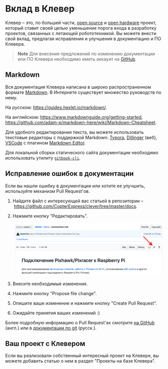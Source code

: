 # Вклад в Клевер

Клевер – это, по большей части, [open source](https://ru.wikipedia.org/wiki/Открытое_программное_обеспечение) и [open hardware](https://ru.wikipedia.org/wiki/Открытое_аппаратное_обеспечение) проект, который ставит своей целью уменьшение порога входа в разработку проектов, связанных с летающей робототехникой. Вы можете внести свой вклад, предлагая исправления и улучшения в документацию и ПО Клевера.

> **Note** Для внесения предложений по изменению документации или ПО Клевера необходимо иметь аккаунт на [GitHub](https://github.com).

## Markdown

Вся документация Клевера написана в широко распространенном формате [Markdown](https://ru.wikipedia.org/wiki/Markdown). В Интернете существует множество руководств по нему.

На русском: https://guides.hexlet.io/markdown/.

На английском: https://www.markdownguide.org/getting-started, https://github.com/adam-p/markdown-here/wiki/Markdown-Cheatsheet.

Для удобного редактирования текста, вы можете использовать текстовые редакторы с поддержкой Markdown: [Typora](https://typora.io), [Dillinger](https://dillinger.io/) (веб), [VSCode](https://code.visualstudio.com) с плагином [Markdown Editor](https://marketplace.visualstudio.com/items?itemName=MadsKristensen.MarkdownEditor).

Для локальной сборки статического сайта документации необходимо использовать утилиту [`gitbook-cli`](https://github.com/GitbookIO/gitbook-cli).

## Исправление ошибок в документации

Если вы нашли ошибку в документации или хотите ее улучшить, используйте механизм Pull Request'ов.

1. Найдите файл с интересующей вас статьей в репозитории – https://github.com/CopterExpress/clever/tree/master/docs.
2. Нажмите кнопку "Редактировать".

    <img src="assets/github-edit.png" alt="GitHub Edit">

3. Внесите необходимые изменения.
4. Нажмите кнопку "Propose file change".
5. Опишите ваше изменение и нажмите кнопку "Create Pull Request".
6. Ожидайте принятия ваших изменений :)

Более подробную информацию о Pull Request'ах смотрите [на GitHub](https://help.github.com/articles/about-pull-requests/) (англ.) или в [документации по git](https://git-scm.com/book/ru/v2/GitHub-Внесение-собственного-вклада-в-проекты) (русск.).

<!--
## Добавление новой статьи

TODO
-->

## Ваш проект с Клевером

Если вы реализовали собственный интересный проект на Клевере, вы можете добавить статью о нем в раздел "Проекты на базе Клевера".

<!-- TODO -->
